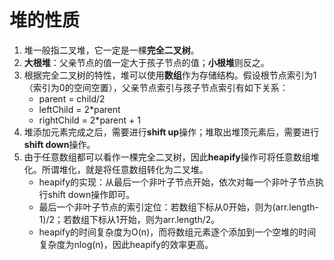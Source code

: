 # 堆的性质
1. 堆一般指二叉堆，它一定是一棵**完全二叉树**。
2. **大根堆**：父亲节点的值一定大于孩子节点的值；**小根堆**则反之。
3. 根据完全二叉树的特性，堆可以使用**数组**作为存储结构。假设根节点索引为1（索引为0的空间空置），父亲节点索引与孩子节点索引有如下关系：
   - parent = child/2
   - leftChild = 2*parent
   - rightChild = 2*parent + 1
4. 堆添加元素完成之后，需要进行**shift up**操作；堆取出堆顶元素后，需要进行**shift down**操作。
5. 由于任意数组都可以看作一棵完全二叉树，因此**heapify**操作可将任意数组堆化。所谓堆化，就是将任意数组转化为二叉堆。
   - heapify的实现：从最后一个非叶子节点开始，依次对每一个非叶子节点执行shift down操作即可。
   - 最后一个非叶子节点的索引定位：若数组下标从0开始，则为(arr.length-1)/2；若数组下标从1开始，则为arr.length/2。
   - heapify的时间复杂度为O(n)，而将数组元素逐个添加到一个空堆的时间复杂度为nlog(n)，因此heapify的效率更高。